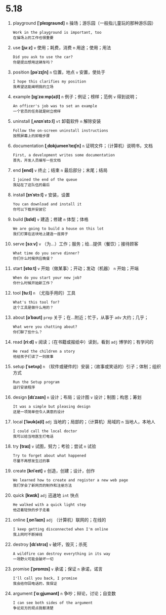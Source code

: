 # 5.18

1. playground **[ˈpleɪɡraʊnd]** `n` 操场；游乐园（一般指儿童玩的那种游乐园）

   ```
   Work in the playground is important, too
   在操场上的工作也很重要
   ```

2. use **[juːz]** `v` 使用；耗费，消费 `n` 用途；使用；用法

   ```
   Did you ask to use the car?
   你是提出想用这辆车吗？
   ```

3. position **[pəˈzɪʃn]** `n` 位置，地点 `v` 安置，使处于

   ```
   I hope this clarifies my position
   我希望这能阐明我的立场
   ```

4. example **[ɪɡˈzɑːmp(ə)l]** `n` 例子；例证；榜样；范例 `v` 得到说明；

   ```
   An officer's job was to set an example
   一个官员的任务就是树立榜样
   ```

5. uninstall **[ˌʌnɪnˈstɔːl]** `vt` 卸载软件 `n` 解除安装

   ```
   Follow the on-screen uninstall instructions
   按照屏幕上的卸载步骤
   ```

6. documentation **[ˌdɒkjumenˈteɪʃn]** `n` 证明文件；（计算机）说明书，文档

   ```
   First, a development writes some documentation
   首先，开发人员编写一些文档
   ```

7. end **[end]** `v` 终止；结束 `n` 最后部分；末尾；结局

   ```
   I joined the end of the queue
   我站在了这队伍的最后
   ```

8. install **[ɪnˈstɔːl]** `v` 安装，设置

   ```
   You can download and install it
   你可以下载并安装它
   ```

9. build **[bɪld]** `v` 建造；修建 `n` 体型；体格

   ```
   We are going to build a house on this lot
   我们打算在这块地上建造一座房子
   ```

10. serve **[sɜːv]** `v` （为...）工作；服务；给...提供（餐饮）；接待顾客

    ```
    What time do you serve dinner?
    你们什么时候供应晚餐？
    ```

11. start **[stɑːt]** `v` 开始（做某事）；开动；发动（机器） `n` 开始；开端

    ```
    When do you start your new job?
    你什么时候开始新工作？
    ```

12. tool **[tuːl]** `n` （尤指手用的）工具

    ```
    What's this tool for?
    这个工具是做什么用的？
    ```

13. about **[əˈbaʊt]** `prep` 关于；在...附近；忙于，从事于 `adv` 大约；几乎；

    ```
    What were you chatting about?
    你们聊了些什么？
    ```

14. read **[riːd]** `v` 阅读；（在书籍或报纸中）读到，看到 `adj` 博学的；有学问的

    ```
    He read the children a story
    他给孩子们读了一则故事
    ```

15. setup **[ˈsetʌp]** `n` （软件或硬件的）安装；（故事或笑话的）引子；体制；组织方式

    ```
    Run the Setup program
    运行安装程序
    ```

16. design **[dɪˈzaɪn]** `n` 设计；布局；设计图 `v` 设计；制图；构思；筹划

    ```
    It was a simple but pleasing design
    这是一项简单但令人满意的设计
    ```

17. local **[ˈləʊk(ə)l]** `adj` 当地的；局部的；（计算机）局域的 `n` 当地人，本地人

    ```
    I could call the local doctor
    我可以给当地医生打电话
    ```

18. try **[traɪ]** `v` 试图，努力；考验；尝试 `n` 试验

    ```
    Try to forget about what happened
    尽量不再想发生过的事
    ```

19. create **[kriˈeɪt]** `v` 创造，创建；设计，创作

    ```
    We learned how to create and register a new web page
    我们学会了新网页的制作和注册方法
    ```

20. quick **[kwɪk]** `adj` 迅速地 `int` 快点

    ```
    He walked with a quick light step
    他迈着轻快的步子走着
    ```

21. online **[ˌɒnˈlaɪn]** `adj` （计算机）联网的；在线的

    ```
    I keep getting disconnected when I'm online
    我上网时不断掉线
    ```

22. destroy **[dɪˈstrɔɪ]** `v` 破坏，毁灭；杀死

    ```
    A wildfire can destroy everything in its way
    一场野火可能会破坏一切
    ```

23. promise **[ˈprɒmɪs]** `v` 承诺；保证 `n` 承诺，诺言

    ```
    I'll call you back, I promise
    我会给你回电话的，我保证
    ```

24. argument **[ˈɑːɡjumənt]** `n` 争吵；辩论，讨论；自变数
    ```
    I can see both sides of the argument
    争论双方的观点我都清楚
    ```
